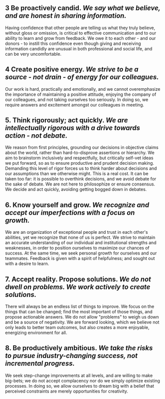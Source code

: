 ## 3 Be proactively candid. _We say what we believe, and are honest in sharing information._

Having confidence that other people are telling us what they truly believe, without gloss or omission, is critical to effective communication and to our ability to learn and grow from feedback. We owe it to each other - and our donors - to instill this confidence even though giving and receiving information candidly are unusual in both professional and social life, and can be very uncomfortable.

## 4 Create positive energy. _We strive to be a source - not drain - of energy for our colleagues._

Our work is hard, practically and emotionally, and we cannot overemphasize the importance of maintaining a positive attitude, enjoying the company of our colleagues, and not taking ourselves too seriously. In doing so, we require answers and excitement amongst our colleagues in meeting.

## 5. Think rigorously; act quickly. _We are intellectually rigorous with a drive towards action - not debate._

We reason from first principles, grounding our decisions in objective claims about the world, rather than hard-to-disprove assertions or hierarchy. We aim to brainstorm inclusively and respectfully, but critically self-vet ideas we put forward, so as to ensure productive and prudent decision making. Demanding this level of rigor forces us to think harder about decisions and our assumptions than we otherwise might. This is a real cost. It can be taken too far: it is possible to overthink decisions, and we avoid debate for the sake of debate. We are not here to philosophize or ensure consensus. We decide and act quickly, avoiding getting bogged down in debates.

## 6. Know yourself and grow. _We recognize and accept our imperfections with a focus on growth._

We are an organization of exceptional people and trust in each other's abilities, yet we recognize that none of us is perfect. We strive to maintain an accurate understanding of our individual and institutional strengths and weaknesses, in order to position ourselves to maximize our chances of success. At the same time, we seek personal growth for ourselves and our teammates. Feedback is given with a spirit of helpfulness; and sought out with a desire to learn.

## 7. Accept reality. Propose solutions. _We do not dwell on problems. We work actively to create solutions._

There will always be an endless list of things to improve. We focus on the things that can be changed; find the most important of those things, and propose actionable answers. We do not allow "problems" to weigh us down and be a source of negativity. We are forward looking, which we believe not only leads to better team outcomes, but also creates a more enjoyable, energizing environment for all.

## 8. Be productively ambitious. _We take the risks to pursue industry-changing success, not incremental progress._

We seek step-change improvements at all levels, and are willing to make big-bets; we do not accept complacency nor do we simply optimize existing processes. In doing so, we allow ourselves to dream big with a belief that perceived constraints are merely opportunities for creativity.